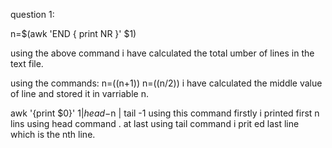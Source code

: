 question 1:

n=$(awk 'END { print NR }' $1)

using the above command i have calculated the total umber of lines in the text file.

using the commands:
n=$(($n+1))
n=$(($n/2))
i have calculated the middle value of line and stored it in varriable n.

awk '{print $0}' $1 | head -$n | tail -1
using this command firstly i printed first n lins using head command .
at last using tail command i prit ed last line which is the nth line.

